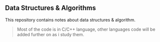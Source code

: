 ## Data Structures & Algorithms
This repository contains notes about data structures & algorithm.

>Most of the code is in C/C++ language, other languages code will be added further on as i study them.
